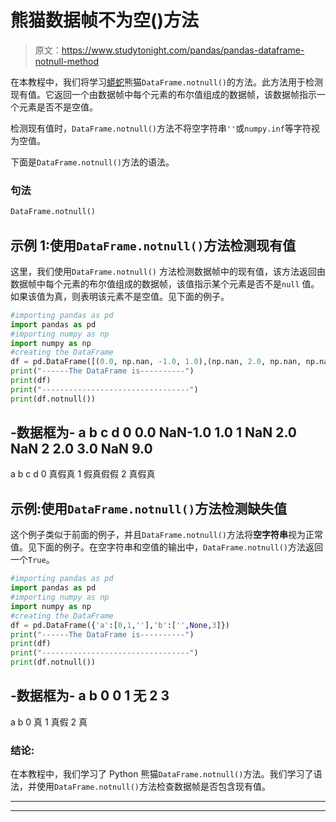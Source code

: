 # 熊猫数据帧不为空()方法

> 原文：<https://www.studytonight.com/pandas/pandas-dataframe-notnull-method>

在本教程中，我们将学习[蟒蛇](https://www.studytonight.com/python/getting-started-with-python)熊猫`DataFrame.notnull()`的方法。此方法用于检测现有值。它返回一个由数据帧中每个元素的布尔值组成的数据帧，该数据帧指示一个元素是否不是空值。

检测现有值时，`DataFrame.notnull()`方法不将空字符串`''`或`numpy.inf`等字符视为空值。

下面是`DataFrame.notnull()`方法的语法。

### 句法

```py
DataFrame.notnull()
```

## 示例 1:使用`DataFrame.notnull()`方法检测现有值

这里，我们使用`DataFrame.notnull()` 方法检测数据帧中的现有值，该方法返回由数据帧中每个元素的布尔值组成的数据帧，该值指示某个元素是否不是`null` 值。如果该值为真，则表明该元素不是空值。见下面的例子。

```py
#importing pandas as pd
import pandas as pd
#importing numpy as np
import numpy as np
#creating the DataFrame
df = pd.DataFrame([(0.0, np.nan, -1.0, 1.0),(np.nan, 2.0, np.nan, np.nan),(2.0, 3.0, np.nan, 9.0),],columns=list('abcd'))
print("------The DataFrame is----------")
print(df)
print("---------------------------------")
print(df.notnull())
```

-数据框为-
a b c d
0 0.0 NaN-1.0 1.0
1 NaN 2.0 NaN
2 2.0 3.0 NaN 9.0
-
a b c d
0 真假真
1 假真假假
2 真假真

## 示例:使用`DataFrame.notnull()`方法检测缺失值

这个例子类似于前面的例子，并且`DataFrame.notnull()`方法将**空字符串**视为正常值。见下面的例子。在空字符串和空值的输出中，`DataFrame.notnull()`方法返回一个`True`。

```py
#importing pandas as pd
import pandas as pd
#importing numpy as np
import numpy as np
#creating the DataFrame
df = pd.DataFrame({'a':[0,1,''],'b':['',None,3]})
print("------The DataFrame is----------")
print(df)
print("---------------------------------")
print(df.notnull())
```

-数据框为-
a b
0 0
1 无
2 3
-
a b
0 真
1 真假
2 真

### 结论:

在本教程中，我们学习了 Python 熊猫`DataFrame.notnull()`方法。我们学习了语法，并使用`DataFrame.notnull()`方法检查数据帧是否包含现有值。

* * *

* * *